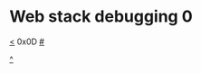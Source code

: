 # Web stack debugging 0
[<](https://github.com/TheeKingZa/alx-system_engineering-devops/tree/master/0x0C-web_server/README.md) 0x0D [#](https://github.com/TheeKingZa/alx-system_engineering-devops/tree/master)



[^](#web-stack-debugging)
